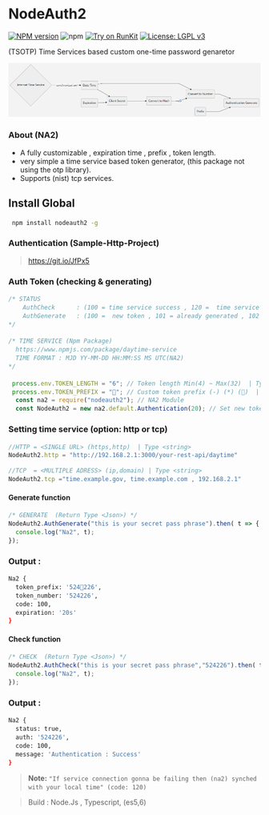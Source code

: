 # NodeAuth2
[![NPM version][npm-image]][npm-url]
![npm](https://img.shields.io/npm/dt/nodeauth2)
[![Try on RunKit](https://badge.runkitcdn.com/nodeauth2.svg)](https://runkit.com/nodeclient/nodeauth2/1.0.7)
[![License: LGPL v3](https://img.shields.io/badge/License-MIT-red.svg)](https://en.wikipedia.org/wiki/MIT_License)

 (TSOTP) Time Services based custom one-time password genaretor 
 
![nodeAuth2](https://github.com/Nodeclient/NodeAuth2/raw/master/docs/images/flow.png)

### About (NA2)
* A fully customizable , expiration time , prefix , token length.
* very simple a time service based token generator, (this package not using the otp library).
* Supports (nist) tcp services. 

## Install Global
```bash
 npm install nodeauth2 -g
```

### Authentication (Sample-Http-Project)
> https://git.io/JfPx5

### Auth Token (checking & generating) 
```js
/* STATUS
    AuthCheck      : (100 = time service success , 120 =  time service failed)
    AuthGenerate   : (100 =  new token , 101 = already generated , 102 = token expired )
*/

/* TIME SERVICE (Npm Package)
  https://www.npmjs.com/package/daytime-service
  TIME FORMAT : MJD YY-MM-DD HH:MM:SS MS UTC(NA2)
*/ 

 process.env.TOKEN_LENGTH = "6"; // Token length Min(4) ~ Max(32)  | Type <number> 
 process.env.TOKEN_PREFIX = "🔑"; // Custom token prefix (-) (*) (🔑)  | Type <string> 
  const na2 = require("nodeauth2"); // NA2 Module
  const NodeAuth2 = new na2.default.Authentication(20); // Set new token expiration time (second) | Type <number>
```

### Setting time service (option: http or tcp)
```js
//HTTP = <SINGLE URL> (https,http)  | Type <string> 
NodeAuth2.http = "http://192.168.2.1:3000/your-rest-api/daytime"
```
```js
//TCP  = <MULTIPLE ADRESS> (ip,domain) | Type <string> 
NodeAuth2.tcp ="time.example.gov, time.example.com , 192.168.2.1" 
```

#### Generate function
```js
/* GENERATE  (Return Type <Json>) */ 
NodeAuth2.AuthGenerate("this is your secret pass phrase").then( t => {
  console.log("Na2", t);
}); 
```
### Output :
```bash
Na2 {
  token_prefix: '524🔑226',
  token_number: '524226',
  code: 100,
  expiration: '20s'
}
```

#### Check function
```js
/* CHECK  (Return Type <Json>) */       
NodeAuth2.AuthCheck("this is your secret pass phrase","524226").then( t =>{
  console.log("Na2", t);
});
``` 
### Output :
```bash
Na2 {
  status: true,
  auth: '524226',
  code: 100,
  message: 'Authentication : Success'
}
```

> **Note:** 
`"If service connection gonna be failing then (na2) synched with your local time" (code: 120)`

> Build            : Node.Js , Typescript, (es5,6)

   [npm-image]: https://img.shields.io/npm/v/nodeauth2.svg?style=flat 
   [npm-url]: https://npmjs.org/package/nodeauth2 
